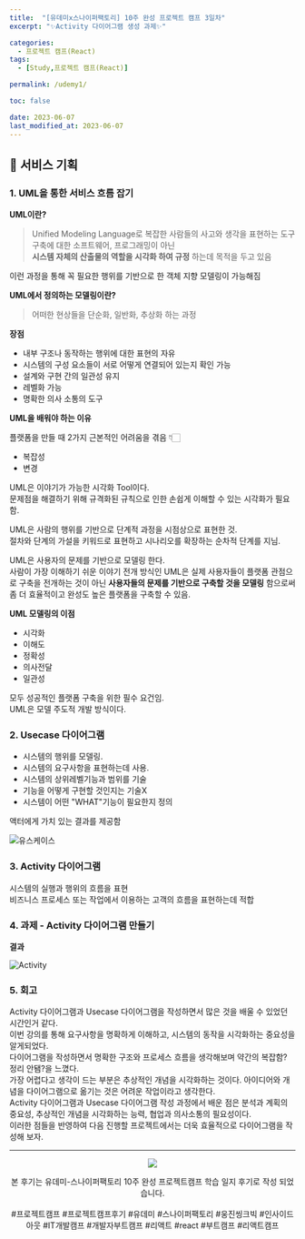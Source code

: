 ```yaml
---
title:  "[유데미x스나이퍼팩토리] 10주 완성 프로젝트 캠프 3일차"
excerpt: "✨Activity 다이어그램 생성 과제✨"

categories:
  - 프로젝트 캠프(React)
tags:
  - [Study,프로젝트 캠프(React)]

permalink: /udemy1/

toc: false

date: 2023-06-07
last_modified_at: 2023-06-07
---
```

## 🍊 서비스 기획

### 1. UML을 통한 서비스 흐름 잡기

**UML이란?**
> Unified Modeling Language로 복잡한 사람들의 사고와 생각을 표현하는 도구 구축에 대한 소프트웨어, 프로그래밍이 아닌\
> **시스템 자체의 산출물의 역할을 시각화 하여 규정** 하는데 목적을 두고 있음

이런 과정을 통해 꼭 필요한 행위를 기반으로 한 객체 지향 모델링이 가능해짐


**UML에서 정의하는 모델링이란?**
> 어떠한 현상들을 단순화, 일반화, 추상화 하는 과정


**장점**
- 내부 구조나 동작하는 행위에 대한 표현의 자유
- 시스템의 구성 요소들이 서로 어떻게 연결되어 있는지 확인 가능
- 설계와 구현 간의 일관성 유지
- 레벨화 가능
- 명확한 의사 소통의 도구

**UML을 배워야 하는 이유**

플랫폼을 만들 때 2가지 근본적인 어려움을 겪음 👇🏻

- 복잡성
- 변경

UML은 이야기가 가능한 시각화 Tool이다.\
문제점을 해결하기 위해 규격화된 규칙으로 인한 손쉽게 이해할 수 있는 시각화가 필요함.

UML은 사람의 행위를 기반으로 단계적 과정을 시점상으로 표현한 것.\
절차와 단계의 가설을 키워드로 표현하고 시나리오를 확장하는 순차적 단계를 지님.

UML은 사용자의 문제를 기반으로 모델링 한다.\
사람이 가장 이해하기 쉬운 이야기 전개 방식인 UML은 실제 사용자들이 플랫폼 관점으로 구축을 전개하는 것이 아닌 **사용자들의 문제를 기반으로 구축할 것을 모델링** 함으로써 좀 더 효율적이고 완성도 높은 플랫폼을 구축할 수 있음.

**UML 모델링의 이점**
- 시각화
- 이해도
- 정확성
- 의사전달
- 일관성

모두 성공적인 플랫폼 구축을 위한 필수 요건임.\
UML은 모델 주도적 개발 방식이다.

### 2. Usecase 다이어그램

- 시스템의 행위를 모델링.
- 시스템의 요구사항을 표현하는데 사용.
- 시스템의 상위레벨기능과 범위를 기술
- 기능을 어떻게 구현할 것인지는 기술X
- 시스템이 어떤 "WHAT"기능이 필요한지 정의

액터에게 가치 있는 결과를 제공함

![유스케이스](https://github.com/Ji-Yoon98/Ji-Yoon98.github.io/assets/97427387/dc7bbf12-ac9a-4573-b38d-4272ec2d1462)

### 3. Activity 다이어그램

시스템의 실행과 행위의 흐름을 표현\
비즈니스 프로세스 또는 작업에서 이용하는 고객의 흐름을 표현하는데 적합

### 4. 과제 - Activity 다이어그램 만들기

**결과**

![Activity](https://github.com/Ji-Yoon98/Ji-Yoon98.github.io/assets/97427387/5b2c183e-ba0b-45cd-8706-67a64620ac5c)

### 5. 회고
Activity 다이어그램과 Usecase 다이어그램을 작성하면서 많은 것을 배울 수 있었던 시간인거 같다.\
이번 강의를 통해 요구사항을 명확하게 이해하고, 시스템의 동작을 시각화하는 중요성을 알게되었다.\
다이어그램을 작성하면서 명확한 구조와 프로세스 흐름을 생각해보며 약간의 복잡함? 정리 안됌?을 느꼈다.\
가장 어렵다고 생각이 드는 부분은 추상적인 개념을 시각화하는 것이다. 아이디어와 개념을 다이어그램으로 옮기는 것은 어려운 작업이라고 생각한다.\
Activity 다이어그램과 Usecase 다이어그램 작성 과정에서 배운 점은 분석과 계획의 중요성, 추상적인 개념을 시각화하는 능력, 협업과 의사소통의 필요성이다.\
이러한 점들을 반영하여 다음 진행할 프로젝트에서는 더욱 효율적으로 다이어그램을 작성해 보자.

<hr>

<div align="center">
<img src="https://github.com/Ji-Yoon98/Ji-Yoon98.github.io/assets/97427387/68d12772-178f-4124-80c5-531a7fde8b9d"><br/>

본 후기는 유데미-스나이퍼팩토리 10주 완성 프로젝트캠프 학습 일지 후기로 작성 되었습니다.<br/><br/>
#프로젝트캠프 #프로젝트캠프후기 #유데미 #스나이퍼팩토리 #웅진씽크빅 #인사이드아웃 #IT개발캠프 #개발자부트캠프 #리액트 #react #부트캠프 #리액트캠프
</div>
